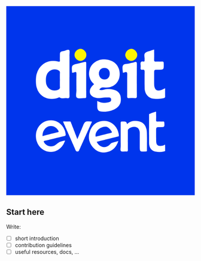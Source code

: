 ![Digitevent](https://github.com/digitevent-org/.github/blob/master/images/digitevent-icon.png)

## Start here

Write:

- [ ] short introduction
- [ ] contribution guidelines
- [ ] useful resources, docs, ...
